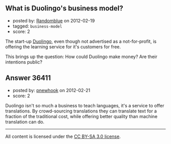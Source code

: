 ## What is Duolingo's business model?

- posted by: [Randomblue](https://stackexchange.com/users/-1/14382-randomblue) on 2012-02-19
- tagged: `business-model`
- score: 2

The start-up [Duolingo](duolingo.com), even though not advertised as a not-for-profit, is offering the learning service for it's customers for free.

This brings up the question: How could Duolingo make money? Are their intentions public?


## Answer 36411

- posted by: [pnewhook](https://stackexchange.com/users/-1/16535-pnewhook) on 2012-02-21
- score: 2

Duolingo isn't so much a business to teach languages, it's a service to offer translations. By crowd-sourcing translations they can translate text for a fraction of the traditional cost, while offering better quality than machine translation can do.



---

All content is licensed under the [CC BY-SA 3.0 license](https://creativecommons.org/licenses/by-sa/3.0/).
